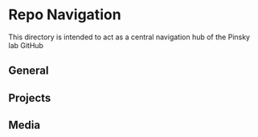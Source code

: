 # Repo Navigation
This directory is intended to act as a central navigation hub of the Pinsky lab GitHub

## General


## Projects


## Media


